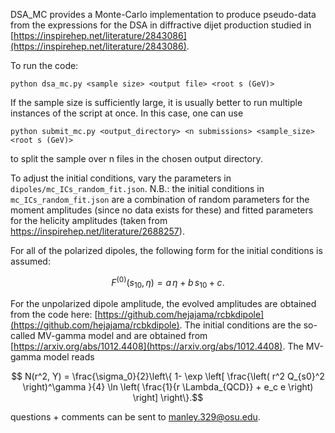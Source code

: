 DSA_MC provides a Monte-Carlo implementation to produce pseudo-data from the expressions for the DSA in diffractive dijet production studied in [https://inspirehep.net/literature/2843086](https://inspirehep.net/literature/2843086). 

To run the code: 
```
python dsa_mc.py <sample size> <output file> <root s (GeV)> 
```

If the sample size is sufficiently large, it is usually better to run multiple instances of the script at once. In this case, one can use 
```
python submit_mc.py <output_directory> <n submissions> <sample_size> <root s (GeV)>
```
to split the sample over n files in the chosen output directory. 

To adjust the initial conditions, vary the parameters in `dipoles/mc_ICs_random_fit.json`. N.B.: the initial conditions in `mc_ICs_random_fit.json` are a combination of random parameters for the moment amplitudes (since no data exists for these) and fitted parameters for the helicity amplitudes (taken from https://inspirehep.net/literature/2688257). 

For all of the polarized dipoles, the following form for the initial conditions is assumed:
```math
F^{(0)}(s_{10}, \eta) = a \, \eta + b \, s_{10} + c.
```
For the unpolarized dipole amplitude, the evolved amplitudes are obtained from the code here: [https://github.com/hejajama/rcbkdipole](https://github.com/hejajama/rcbkdipole). The initial conditions are the so-called MV-gamma model and are obtained from [https://arxiv.org/abs/1012.4408](https://arxiv.org/abs/1012.4408). The MV-gamma model reads
```math
  N(r^2, Y) = \frac{\sigma_0}{2}\left\{ 1- \exp \left[ \frac{\left( r^2 Q_{s0}^2 \right)^\gamma }{4} \ln \left( \frac{1}{r \Lambda_{QCD}}  + e_c e \right) \right] \right\}.
```

questions + comments can be sent to manley.329@osu.edu. 
